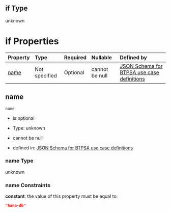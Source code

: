 ## if Type

unknown

# if Properties

| Property      | Type          | Required | Nullable       | Defined by                                                                                                                                                                                                        |
| :------------ | :------------ | :------- | :------------- | :---------------------------------------------------------------------------------------------------------------------------------------------------------------------------------------------------------------- |
| [name](#name) | Not specified | Optional | cannot be null | [JSON Schema for BTPSA use case definitions](btpsa-usecase-properties-services-items-allof-1-then-allof-43-if-properties-name.md "undefined#/properties/services/items/allOf/1/then/allOf/43/if/properties/name") |

## name



`name`

*   is optional

*   Type: unknown

*   cannot be null

*   defined in: [JSON Schema for BTPSA use case definitions](btpsa-usecase-properties-services-items-allof-1-then-allof-43-if-properties-name.md "undefined#/properties/services/items/allOf/1/then/allOf/43/if/properties/name")

### name Type

unknown

### name Constraints

**constant**: the value of this property must be equal to:

```json
"hana-db"
```
